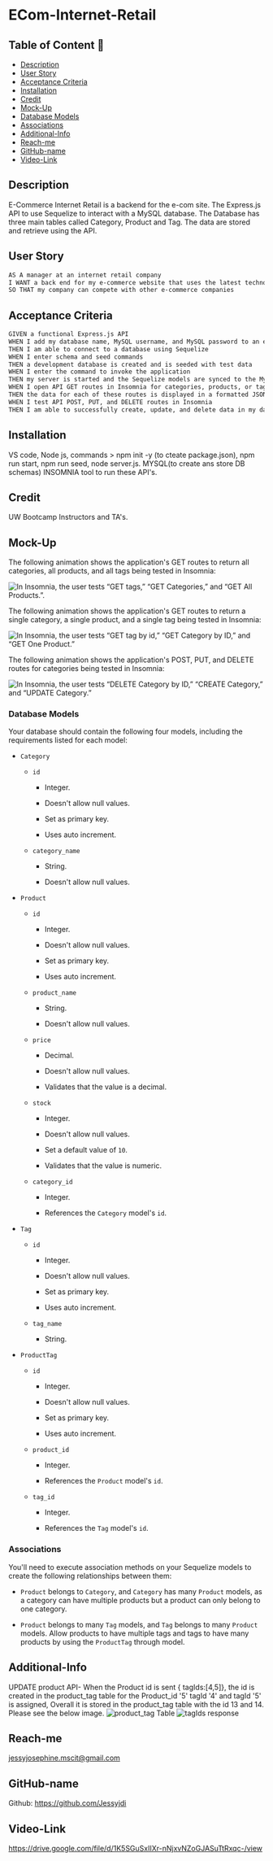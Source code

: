# ECom-Internet-Retail 
## Table of Content 📖
  - [Description](#description)
  - [User Story](#user-story)
  - [Acceptance Criteria](#acceptance-criteria)
  - [Installation](#installation)
  - [Credit](#credit)
  - [Mock-Up](#mock-up)
  - [Database Models](#database-models)
  - [Associations](#associations)
  - [Additional-Info](#additional-info)
  - [Reach-me](#reach-me)
  - [GitHub-name](#github-name)
  - [Video-Link](#video-link)

## Description
E-Commerce Internet Retail is a backend for the e-com site. The Express.js API to use Sequelize to interact with a MySQL database. The Database has three main tables called Category, Product and Tag. The data are stored and retrieve using the API.

## User Story

```md
AS A manager at an internet retail company
I WANT a back end for my e-commerce website that uses the latest technologies
SO THAT my company can compete with other e-commerce companies
```

## Acceptance Criteria

```md
GIVEN a functional Express.js API
WHEN I add my database name, MySQL username, and MySQL password to an environment variable file
THEN I am able to connect to a database using Sequelize
WHEN I enter schema and seed commands
THEN a development database is created and is seeded with test data
WHEN I enter the command to invoke the application
THEN my server is started and the Sequelize models are synced to the MySQL database
WHEN I open API GET routes in Insomnia for categories, products, or tags
THEN the data for each of these routes is displayed in a formatted JSON
WHEN I test API POST, PUT, and DELETE routes in Insomnia
THEN I am able to successfully create, update, and delete data in my database 
```

## Installation

VS code, Node js, commands > npm init -y (to cteate package.json), npm run start, npm run seed, node server.js. MYSQL(to create ans store DB schemas) INSOMNIA tool to run these API's.

## Credit

UW Bootcamp Instructors and TA's.

## Mock-Up

The following animation shows the application's GET routes to return all categories, all products, and all tags being tested in Insomnia:

![In Insomnia, the user tests “GET tags,” “GET Categories,” and “GET All Products.”.](./Assets/13-orm-homework-demo-01.gif)

The following animation shows the application's GET routes to return a single category, a single product, and a single tag being tested in Insomnia:

![In Insomnia, the user tests “GET tag by id,” “GET Category by ID,” and “GET One Product.”](./Assets/13-orm-homework-demo-02.gif)

The following animation shows the application's POST, PUT, and DELETE routes for categories being tested in Insomnia:

![In Insomnia, the user tests “DELETE Category by ID,” “CREATE Category,” and “UPDATE Category.”](./Assets/13-orm-homework-demo-03.gif)

### Database Models

Your database should contain the following four models, including the requirements listed for each model:

* `Category`

  * `id`

    * Integer.
  
    * Doesn't allow null values.
  
    * Set as primary key.
  
    * Uses auto increment.

  * `category_name`
  
    * String.
  
    * Doesn't allow null values.

* `Product`

  * `id`
  
    * Integer.
  
    * Doesn't allow null values.
  
    * Set as primary key.
  
    * Uses auto increment.

  * `product_name`
  
    * String.
  
    * Doesn't allow null values.

  * `price`
  
    * Decimal.
  
    * Doesn't allow null values.
  
    * Validates that the value is a decimal.

  * `stock`
  
    * Integer.
  
    * Doesn't allow null values.
  
    * Set a default value of `10`.
  
    * Validates that the value is numeric.

  * `category_id`
  
    * Integer.
  
    * References the `Category` model's `id`.

* `Tag`

  * `id`
  
    * Integer.
  
    * Doesn't allow null values.
  
    * Set as primary key.
  
    * Uses auto increment.

  * `tag_name`
  
    * String.

* `ProductTag`

  * `id`

    * Integer.

    * Doesn't allow null values.

    * Set as primary key.

    * Uses auto increment.

  * `product_id`

    * Integer.

    * References the `Product` model's `id`.

  * `tag_id`

    * Integer.

    * References the `Tag` model's `id`.

### Associations

You'll need to execute association methods on your Sequelize models to create the following relationships between them:

* `Product` belongs to `Category`, and `Category` has many `Product` models, as a category can have multiple products but a product can only belong to one category.

* `Product` belongs to many `Tag` models, and `Tag` belongs to many `Product` models. Allow products to have multiple tags and tags to have many products by using the `ProductTag` through model.

## Additional-Info

UPDATE product API- When the Product id is sent { tagIds:[4,5]}, the id is created in the product_tag table for the Product_id '5' tagId '4' and tagId '5' is assigned, Overall it is stored in the product_tag table with the id 13 and 14. Please see the below image.
![product_tag Table](./Assets/Product_TagTable.PNG)
![tagIds response](./Assets/Tagids_Response.PNG)


## Reach-me

jessyjosephine.mscit@gmail.com

## GitHub-name

Github: https://github.com/Jessyjdi

## Video-Link

https://drive.google.com/file/d/1K5SGuSxIIXr-nNjxvNZoGJASuTtRxqc-/view


